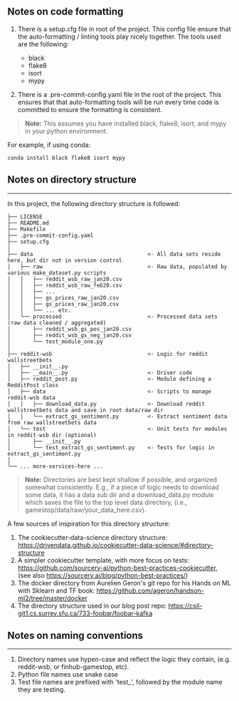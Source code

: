 ## Notes on code formatting

1. There is a setup.cfg file in root of the project. This config file ensure that
   the auto-formatting / linting tools play nicely together. The tools used are the following:
   - black
   - flake8
   - isort
   - mypy

2. There is a .pre-commit-config.yaml file in the root of the project. This ensures that that
   auto-formatting tools will be run every time code is committed to ensure the formatting is
   consistent.


> **Note:** 
This assumes you have installed black, flake8, isort, and mypy in your python environment.

For example, if using conda:

```
conda install black flake8 isort mypy
```


## Notes on directory structure
------------

In this project, the following directory structure is followed:

```
├── LICENSE
├── README.md
├── Makefile
├── .pre-commit-config.yaml
├── setup.cfg
│
├── data                                    <- All data sets reside here, but dir not in version control
│   ├── raw                                 <- Raw data, populated by various make_dataset.py scripts
│   │   ├── reddit_wsb_raw_jan20.csv
│   │   ├── reddit_wsb_raw_feb20.csv
│   │   ├── ...
│   │   ├── gs_prices_raw_jan20.csv
│   │   ├── gs_prices_raw_jan20.csv
│   │   └── ... etc.
│   └── processed                           <- Processed data sets (raw data cleaned / aggregated)
│       ├── reddit_wsb_gs_pos_jan20.csv
│       ├── reddit_wsb_gs_neg_jan20.csv
│       └── test_module_one.py
│
├── reddit-wsb                              <- Logic for reddit wallstreetbets
│   ├── __init__.py
│   ├── __main__.py                         <- Driver code
│   ├── reddit_post.py                      <- Module defining a RedditPost class
│   ├── data                                <- Scripts to manage reddit-wsb data
│   │   ├── download_data.py                <- Download reddit wallstreetbets data and save in root data/raw dir
│   │   └── extract_gs_sentiment.py         <- Extract sentiment data from raw wallstreetbets data
│   └── test                                <- Unit tests for modules in reddit-wsb dir (optional)
│       ├── __init__.py
│       └── test_extract_gs_sentiment.py    <- Tests for logic in extract_gs_sentiment.py
│
└── ... more-services-here ...
```

> **Note:** 
Directories are best kept shallow if possible, and organized somewhat consistently.
E.g., if a piece of logic needs to download some data, it has a data sub dir and a download_data.py module which
saves the file to the top level data directory, (i.e., gamestop/data/raw/your_data_here.csv).

A few sources of inspiration for this directory structure:

1. The cookiecutter-data-science directory structure: https://drivendata.github.io/cookiecutter-data-science/#directory-structure
2. A simpler cookiecutter template, with more focus on tests: https://github.com/sourcery-ai/python-best-practices-cookiecutter, (see also https://sourcery.ai/blog/python-best-practices/)
3. The docker directory from Aurelien Geron's git repo for his Hands on ML with Sklearn and TF book: https://github.com/ageron/handson-ml2/tree/master/docker
4. The directory structure used in our blog post repo: https://csil-git1.cs.surrey.sfu.ca/733-foobar/foobar-kafka


## Notes on naming conventions
------------
1. Directory names use hypen-case and reflect the logic they contain, (e.g. reddit-wsb, or finhub-gamestop, etc).
2. Python file names use snake case
3. Test file names are prefixed with 'test_', followed by the module name they are testing.
